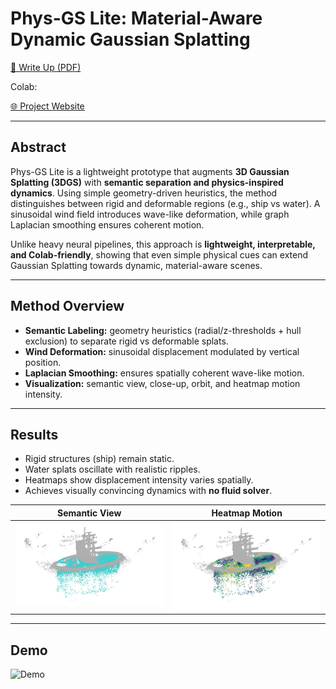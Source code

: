 # Phys-GS Lite: Material-Aware Dynamic Gaussian Splatting

[📄 Write Up (PDF)](docs/PhysGSLite.pdf) 

Colab: 

[🌐 Project Website](https://<your-username>.github.io/phys-gs-lite/)  

---

## Abstract
Phys-GS Lite is a lightweight prototype that augments **3D Gaussian Splatting (3DGS)** with **semantic separation and physics-inspired dynamics**. Using simple geometry-driven heuristics, the method distinguishes between rigid and deformable regions (e.g., ship vs water). A sinusoidal wind field introduces wave-like deformation, while graph Laplacian smoothing ensures coherent motion.  

Unlike heavy neural pipelines, this approach is **lightweight, interpretable, and Colab-friendly**, showing that even simple physical cues can extend Gaussian Splatting towards dynamic, material-aware scenes.

---

## Method Overview
- **Semantic Labeling:** geometry heuristics (radial/z-thresholds + hull exclusion) to separate rigid vs deformable splats.  
- **Wind Deformation:** sinusoidal displacement modulated by vertical position.  
- **Laplacian Smoothing:** ensures spatially coherent wave-like motion.  
- **Visualization:** semantic view, close-up, orbit, and heatmap motion intensity.  

---

## Results
- Rigid structures (ship) remain static.  
- Water splats oscillate with realistic ripples.  
- Heatmaps show displacement intensity varies spatially.  
- Achieves visually convincing dynamics with **no fluid solver**.  

| Semantic View | Heatmap Motion |
|---------------|----------------|
| ![Semantic](assets/semantic.png) | ![Heatmap](assets/heatmap.png) |

---

## Demo
![Demo](docs/assets/demo.gif)

